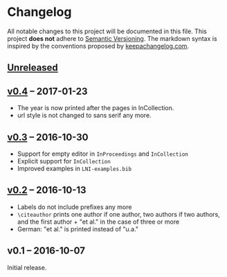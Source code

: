 # Changelog

All notable changes to this project will be documented in this file.
This project **does not** adhere to [Semantic Versioning](http://semver.org/).
The markdown syntax is inspired by the conventions proposed by [keepachangelog.com](http://keepachangelog.com/).

## [Unreleased]

## [v0.4] – 2017-01-23

* The year is now printed after the pages in InCollection.
* url style is not changed to sans serif any more.

## [v0.3] – 2016-10-30

* Support for empty editor in `InProceedings` and `InCollection`
* Explicit support for `InCollection`
* Improved examples in `LNI-examples.bib`

## [v0.2] – 2016-10-13

* Labels do not include prefixes any more
* `\citeauthor` prints one author if one author, two authors if two authors, and the first author + "et al." in the case of three or more
* German: "et al." is printed instead of "u.a."

## v0.1 – 2016-10-07

Initial release.

[v0.2]: https://github.com/latextemplates/biblatex-lni/compare/v0.1...v0.2
[v0.3]: https://github.com/latextemplates/biblatex-lni/compare/v0.2...v0.3
[v0.4]: https://github.com/latextemplates/biblatex-lni/compare/v0.3...v0.4
[Unreleased]: https://github.com/latextemplates/biblatex-lni/compare/v0.4...HEAD
